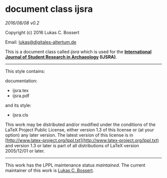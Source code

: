 document class __ijsra__    
======= 

_2016/08/08 v0.2_

Copyright (c) 2016 Lukas C. Bossert 

Email: [lukas@digitales-altertum.de](mailto:lukas@digitales-altertum.de)

This is a document class called *ijsra*  which is used for the __[International Journal of Student Research in Archaeology](http://www.ijsra.org) (IJSRA)__. 

---

This style contains:

documentation:

- ijsra.tex
- ijsra.pdf

and its style:

* ijsra.cls


This work may be distributed and/or modified under the
conditions of the LaTeX Project Public License, either version 1.3
of this license or (at your option) any later version.
The latest version of this license is in [http://www.latex-project.org/lppl.txt](http://www.latex-project.org/lppl.txt) and version 1.3 or later is part of all distributions of LaTeX
version 2005/12/01 or later.

---
This work has the LPPL maintenance status _maintained_.
The current maintainer of this work is [Lukas C. Bossert](https://github.com/LukasCBossert).

